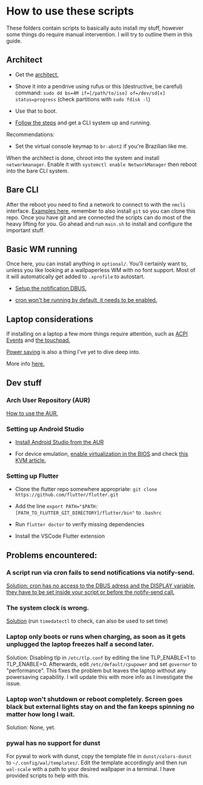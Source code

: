 # How to use these scripts

These folders contain scripts to basically auto install my stuff, however some things do require manual intervention. I will try to outline them in this guide.

## Architect

- Get the [architect.](https://manjaro.org/download/) 

- Shove it into a pendrive using rufus or this (destructive, be careful) command: `sudo dd bs=4M if=[/path/to/iso] of=/dev/sd[x] status=progress` (check partitions with `sudo fdisk -l`)

- Use that to boot.

- [Follow the steps](https://wiki.manjaro.org/index.php?title=Installation_with_Manjaro_Architect) and get a CLI system up and running.

Recommendations:

- Set the virtual console keymap to `br-abnt2` if you're Brazilian like me. 

When the architect is done, chroot into the system and install `networkmanager`. Enable it with `systemctl enable NetworkManager` then reboot into the bare CLI system.

## Bare CLI

After the reboot you need to find a network to connect to with the `nmcli` interface. [Examples here](https://wiki.archlinux.org/index.php/NetworkManager#nmcli_examples), remember to also install `git` so you can clone this repo. Once you have git and are connected the scripts can do most of the heavy lifting for you. Go ahead and run `main.sh` to install and configure the important stuff.

## Basic WM running

Once here, you can install anything in `optional/`. You'll certainly want to, unless you like looking at a wallpaperless WM with no font support. Most of it will automatically get added to `.xprofile` to autostart.

- [Setup the notification DBUS.](https://wiki.archlinux.org/index.php/Desktop_notifications#Standalone)

- [cron won't be running by default, it needs to be enabled.](https://wiki.archlinux.org/index.php/Cron#Activation_and_autostart)

## Laptop considerations

If installing on a laptop a few more things require attention, such as [ACPI Events](https://wiki.archlinux.org/index.php/Power_management#Power_management_with_systemd) and [the touchpad.](https://wiki.archlinux.org/index.php/Libinput#Installation)

[Power saving](https://wiki.archlinux.org/index.php/Power_management#Power_saving) is also a thing I've yet to dive deep into.

More info [here.](https://wiki.manjaro.org/index.php?title=Printing#Overview)

## Dev stuff

### Arch User Repository (AUR)

[How to use the AUR.](https://wiki.archlinux.org/index.php/Arch_User_Repository#Getting_started)

### Setting up Android Studio

- [Install Android Studio from the AUR](https://aur.archlinux.org/packages/android-studio)

- For device emulation, [enable virtualization in the BIOS](https://support.bluestacks.com/hc/en-us/articles/115003174386-How-can-I-enable-virtualization-VT-on-my-PC-) and check [this KVM article.](https://wiki.archlinux.org/index.php/KVM)

### Setting up Flutter

- Clone the flutter repo somewhere appropriate: `git clone https://github.com/flutter/flutter.git`

- Add the line `export PATH="$PATH:[PATH_TO_FLUTTER_GIT_DIRECTORY]/flutter/bin"` to `.bashrc`

- Run `flutter doctor` to verify missing dependencies

- Install the VSCode Flutter extension

## Problems encountered:

### A script run via cron fails to send notifications via notify-send.

[Solution: cron has no access to the DBUS adress and the DISPLAY variable, they have to be set inside your script or before the notify-send call.](https://wiki.archlinux.org/index.php/Cron#Running_X.org_server-based_applications)

### The system clock is wrong.

[Solution](https://wiki.archlinux.org/index.php/System_time#Read_clock) (run `timedatectl` to check, can also be used to set time)

### Laptop only boots or runs when charging, as soon as it gets unplugged the laptop freezes half a second later.

Solution: Disabling tlp in `/etc/tlp.conf` by editing the line TLP_ENABLE=1 to TLP_ENABLE=0. Afterwards, edit `/etc/default/cpupower` and set `governor` to "performance". This fixes the problem but leaves the laptop without any powersaving capability. I will update this with more info as I investigate the issue.

### Laptop won't shutdown or reboot completely. Screen goes black but external lights stay on and the fan keeps spinning no matter how long I wait.

Solution: None, yet.

### pywal has no support for dunst

For pywal to work with dunst, copy the template file in `dunst/colors-dunst` to `~/.config/wal/templates/`. Edit the template accordingly and then run `wal-scale` with a path to your desired wallpaper in a terminal. I have provided scripts to help with this.

